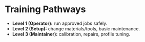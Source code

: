 # Training Pathways

- **Level 1 (Operator):** run approved jobs safely.
- **Level 2 (Setup):** change materials/tools, basic maintenance.
- **Level 3 (Maintainer):** calibration, repairs, profile tuning.
